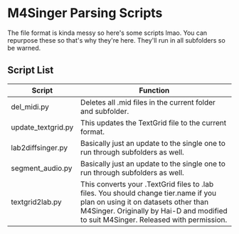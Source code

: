 # M4Singer Parsing Scripts

The file format is kinda messy so here's some scripts lmao.
You can repurpose these so that's why they're here. They'll run in all subfolders so be warned.

## Script List

| Script | Function |
| ------ | ------ |
| del_midi.py | Deletes all .mid files in the current folder and subfolder. |
| update_textgrid.py | This updates the TextGrid file to the current format. |
| lab2diffsinger.py | Basically just an update to the single one to run through subfolders as well. |
| segment_audio.py | Basically just an update to the single one to run through subfolders as well.  |
| textgrid2lab.py | This converts your .TextGrid files to .lab files. You should change tier.name if you plan on using it on datasets other than M4Singer. Originally by Hai-D and modified to suit M4Singer. Released with permission. |
